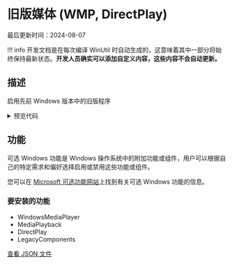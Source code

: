 # 旧版媒体 (WMP, DirectPlay)

最后更新时间：2024-08-07


!!! info
     开发文档是在每次编译 WinUtil 时自动生成的，这意味着其中一部分将始终保持最新状态。**开发人员确实可以添加自定义内容，这些内容不会自动更新。**
## 描述

启用先前 Windows 版本中的旧版程序

<!-- BEGIN CUSTOM CONTENT -->

<!-- END CUSTOM CONTENT -->

<details>
<summary>预览代码</summary>

```json
{
  "Content": "Legacy Media (WMP, DirectPlay)",
  "Description": "Enables legacy programs from previous versions of windows",
  "category": "Features",
  "panel": "1",
  "Order": "a012_",
  "feature": [
    "WindowsMediaPlayer",
    "MediaPlayback",
    "DirectPlay",
    "LegacyComponents"
  ],
  "InvokeScript": [],
  "link": "https://christitustech.github.io/winutil/dev/features/Features/legacymedia"
}
```

</details>

## 功能


可选 Windows 功能是 Windows 操作系统中的附加功能或组件，用户可以根据自己的特定需求和偏好选择启用或禁用这些功能或组件。


您可以在 [Microsoft 可选功能网站](https://learn.microsoft.com/zh-cn/windows/client-management/client-tools/add-remove-hide-features?pivots=windows-11)上找到有关可选 Windows 功能的信息。

### 要安装的功能
- WindowsMediaPlayer
- MediaPlayback
- DirectPlay
- LegacyComponents


<!-- BEGIN SECOND CUSTOM CONTENT -->

<!-- END SECOND CUSTOM CONTENT -->


[查看 JSON 文件](https://github.com/ChrisTitusTech/winutil/tree/main/config/feature.json)
